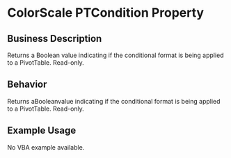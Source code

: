# ColorScale PTCondition Property

## Business Description
Returns a Boolean value indicating if the conditional format is being applied to a PivotTable. Read-only.

## Behavior
Returns aBooleanvalue indicating if the conditional format is being applied to a PivotTable. Read-only.

## Example Usage
No VBA example available.